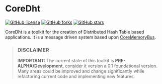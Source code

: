 # CoreDht
[![GitHub license](https://img.shields.io/badge/license-LGPL%20v3-blue.svg)](https://raw.githubusercontent.com/CoreMemoryBus/CoreDht/master/LICENSE)
[![GitHub forks](https://img.shields.io/github/forks/CoreMemoryBus/CoreDht.svg?style=social&label=Fork)](https://github.com/CoreMemoryBus/CoreDht/network)
[![GitHub stars](https://img.shields.io/github/stars/CoreMemoryBus/CoreDht.svg?style=social&label=Star)](https://github.com/CoreMemoryBus/CoreDht/stargazers)

CoreDht is a toolkit for the creation of Distributed Hash Table based applications. It is a message driven system based upon [CoreMemoryBus](https://github.com/CoreMemoryBus/CoreMemoryBus).

> ### DISCLAIMER
> **IMPORTANT:** The current state of this toolkit is **PRE-ALPHA/Development**, consider it version a 0.1 foundational version. Many areas could be improved and change significantly while refactoring current code and implementing new features. 
